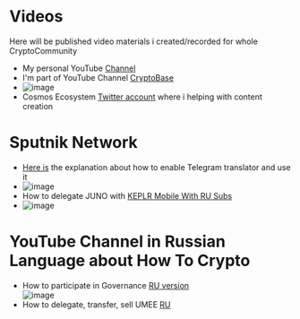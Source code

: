 # Videos
Here will be published video materials i created/recorded for whole CryptoCommunity
- My personal YouTube [Channel](https://www.youtube.com/cryptoslovo) </br>
- I'm part of YouTube Channel [CryptoBase](https://www.youtube.com/channel/UCT8g3Ki-EO0UHhP2DFPXi2A)
- ![image](https://user-images.githubusercontent.com/92199696/162560097-eaa395ca-942f-4688-b34c-dff3ffef78e0.png) </br >
- Cosmos Ecosystem [Twitter account](https://twitter.com/CosmosEcosystem) where i helping with content creation</br>
# Sputnik Network
- [Here is](https://www.youtube.com/watch?v=SRIYSCJwqFs) the explanation about how to enable Telegram translator and use it </br>
- ![image](https://user-images.githubusercontent.com/92199696/153177552-0f10cfc6-6da2-4df2-867d-7d3230455d0b.png)
- How to delegate JUNO with [KEPLR Mobile With RU Subs](https://www.youtube.com/watch?v=UrN_svxHaXI&t=35s)</br>
- ![image](https://user-images.githubusercontent.com/92199696/154854905-b1d0b28e-4b0f-44a0-b349-8172c9d60a84.png)
# YouTube Channel in Russian Language about How To Crypto </br>
- How to participate in Governance [RU version](https://youtu.be/zL1D58I6gBQ)</br>
![image](https://user-images.githubusercontent.com/92199696/153260086-460d96d3-807c-49fb-afcb-e23e8eed9329.png)
- How to delegate, transfer, sell UMEE [RU](https://www.youtube.com/watch?v=2Ja7Sv_rCfQ&t=5s)


